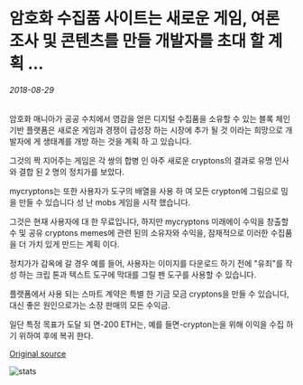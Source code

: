 # 암호화 수집품 사이트는 새로운 게임, 여론 조사 및 콘텐츠를 만들 개발자를 초대 할 계획 ...

###### 2018-08-29

암호화 매니아가 공공 수치에서 영감을 얻은 디지털 수집품을 소유할 수 있는 블록 체인 기반 플랫폼은 새로운 게임과 경쟁이 급성장 하는 시장에 추가 될 것 이라는 희망으로 개발자에 게 생태계를 개방 하는 것을 계획 하 고 있습니다.

그것의 짝 지어주는 게임은 각 쌍의 합병 인 아주 새로운 cryptons의 결과로 유명 인사와 결합 된 2 명의 정치가를 보았다.

mycryptons는 또한 사용자가 도구의 배열을 사용 하 여 모든 crypton에 그림으로 밈을 만들 수 있습니다 성 난 mobs 게임을 시작 했습니다.

그것은 현재 사용자에 대 한 무료입니다, 하지만 mycryptons 미래에이 수익을 창출할 수 및 공유 cryptons memes에 관련 된의 소유자와 수익을, 잠재적으로 이러한 수집품을 더 가치 있게 만드는 계획 이다.

정치가가 감옥에 갈 경우 예를 들어, 사용자는 이미지를 다운로드 하기 전에 "유죄"를 작성 하는 크립 톤과 텍스트 도구에 막대를 그릴 펜 도구를 사용할 수 있습니다.

플랫폼에서 사용 되는 스마트 계약은 특별 한 기금 모금 cryptons을 만들 수 있습니다, 대신 좋은 원인으로가는 소장 판매의 모든 수익금.

일단 특정 목표가 도달 되 면-200 ETH는, 예를 들면-crypton는을 위해 이익을 수집 하기 위하여 후에 복귀 한다.

[Original source](https://cointelegraph.com/news/crypto-collectibles-site-plans-to-invite-developers-to-create-new-games-polls-and-content)

![stats](https://c.statcounter.com/11760860/0/a89fa40b/1/ "stats")